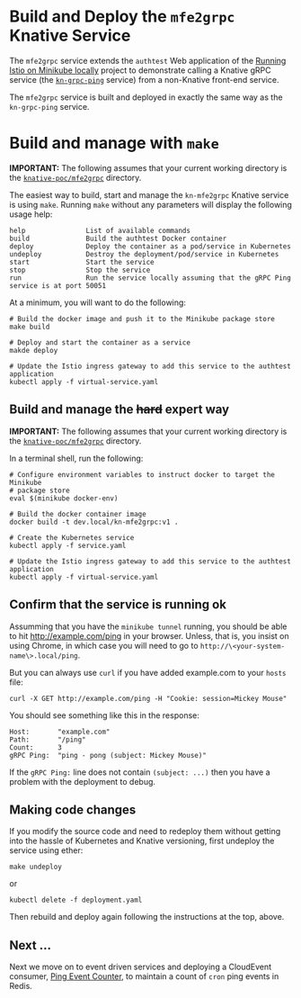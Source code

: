 # Build and Deploy the `mfe2grpc` Knative Service

The `mfe2grpc` service extends the `authtest` Web application of the [Running Istio on Minikube locally](https://github.com/mikebway/k8s-istio-poc) project 
to demonstrate calling a Knative gRPC service (the [`kn-grpc-ping`](svc-grpc.md) service) from a non-Knative 
front-end service. 

The `mfe2grpc` service is built and deployed in exactly the same way as the `kn-grpc-ping` service. 

# Build and manage with `make`

**IMPORTANT:** The following assumes that your current working directory is the [`knative-poc/mfe2grpc`](../mfe2grpc)
directory.

The easiest way to build, start and manage the `kn-mfe2grpc` Knative service is using `make`. Running `make` without any
parameters will display the following usage help:

```text
help               List of available commands
build              Build the authtest Docker container
deploy             Deploy the container as a pod/service in Kubernetes
undeploy           Destroy the deployment/pod/service in Kubernetes
start              Start the service
stop               Stop the service
run                Run the service locally assuming that the gRPC Ping service is at port 50051
```

At a minimum, you will want to do the following:

```shell
# Build the docker image and push it to the Minikube package store 
make build

# Deploy and start the container as a service
makde deploy

# Update the Istio ingress gateway to add this service to the authtest application
kubectl apply -f virtual-service.yaml
```

## Build and manage the ~~hard~~ expert way

**IMPORTANT:** The following assumes that your current working directory is the [`knative-poc/mfe2grpc`](../mfe2grpc)
directory.

In a terminal shell, run the following:

```shell
# Configure environment variables to instruct docker to target the Minikube
# package store
eval $(minikube docker-env)

# Build the docker container image
docker build -t dev.local/kn-mfe2grpc:v1 .

# Create the Kubernetes service  
kubectl apply -f service.yaml

# Update the Istio ingress gateway to add this service to the authtest application
kubectl apply -f virtual-service.yaml
```

## Confirm that the service is running ok

Assumming that you have the `minikube tunnel` running, you should be able to hit http://example.com/ping in your browser.
Unless, that is, you insist on using Chrome, in which case you will need to go to `http://\<your-system-name\>.local/ping`.

But you can always use `curl` if you have added example.com to your `hosts` file:

```shell
curl -X GET http://example.com/ping -H "Cookie: session=Mickey Mouse"
````

You should see something like this in the response:

```text
Host:		"example.com"
Path:		"/ping"
Count:		3
gRPC Ping:	"ping - pong (subject: Mickey Mouse)"
```

If the `gRPC Ping:` line does not contain `(subject: ...)` then you have a problem with the deployment to debug.

## Making code changes

If you modify the source code and need to redeploy them without getting into the hassle of Kubernetes and Knative
versioning, first undeploy the service using ether:

```text
make undeploy
```

or

```text
kubectl delete -f deployment.yaml
```

Then rebuild and deploy again following the instructions at the top, above.

## Next ...

Next we move on to event driven services and deploying a CloudEvent consumer, [Ping Event Counter](svc-pingcount.md),
to maintain a count of `cron` ping events in Redis.